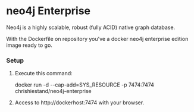 # neo4j Enterprise

Neo4j is a highly scalable, robust (fully ACID) native graph database.

With the Dockerfile on repository you've a docker neo4j enterprise edition image ready to go.

### Setup

1. Execute this command:

	docker run -d --cap-add=SYS_RESOURCE -p 7474:7474 chrishiestand/neo4j-enterprise

2. Access to http://dockerhost:7474 with your browser.
